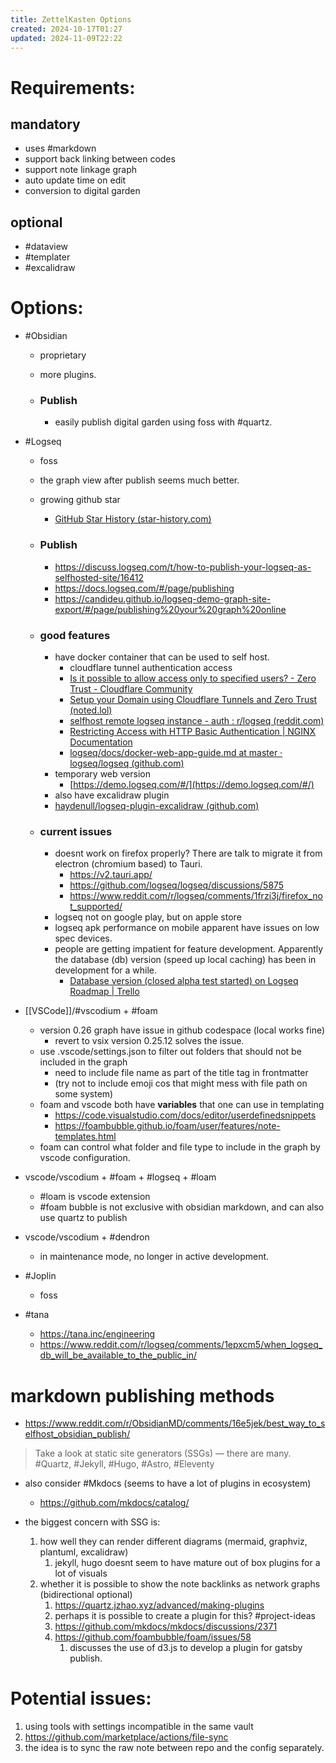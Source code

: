 ```yaml
---
title: ZettelKasten Options
created: 2024-10-17T01:27
updated: 2024-11-09T22:22
---
```


# Requirements:

## mandatory

- uses #markdown
- support back linking between codes
- support note linkage graph
- auto update time on edit
- conversion to digital garden

## optional

- #dataview
- #templater
- #excalidraw

# Options:

- #Obsidian

  - proprietary
  - more plugins.
  - ### Publish

    - easily publish digital garden using foss with #quartz.
- #Logseq

  - foss
  - the graph view after publish seems much better.
  - growing github star

    - [GitHub Star History (star-history.com)](https://star-history.com/#logseq/logseq&Date)
  - ### Publish


    - https://discuss.logseq.com/t/how-to-publish-your-logseq-as-selfhosted-site/16412
    - https://docs.logseq.com/#/page/publishing
    - https://candideu.github.io/logseq-demo-graph-site-export/#/page/publishing%20your%20graph%20online
  - ### good features


    - have docker container that can be used to self host.
      - cloudflare tunnel authentication access
      - [Is it possible to allow access only to specified users? - Zero Trust - Cloudflare Community](https://community.cloudflare.com/t/is-it-possible-to-allow-access-only-to-specified-users/640574)
      - [Setup your Domain using Cloudflare Tunnels and Zero Trust (noted.lol)](https://noted.lol/cloudflare-tunnel-and-zero-trust/)
      - [selfhost remote logseq instance - auth : r/logseq (reddit.com)](https://www.reddit.com/r/logseq/comments/1ajx9qx/selfhost_remote_logseq_instance_auth/)
      - [Restricting Access with HTTP Basic Authentication | NGINX Documentation](https://docs.nginx.com/nginx/admin-guide/security-controls/configuring-http-basic-authentication/)
      - [logseq/docs/docker-web-app-guide.md at master · logseq/logseq (github.com)](https://github.com/logseq/logseq/blob/master/docs/docker-web-app-guide.md)
    - temporary web version
      - [https://demo.logseq.com/#/](https://demo.logseq.com/#/)
    - also have excalidraw plugin
    - [haydenull/logseq-plugin-excalidraw (github.com)](https://github.com/haydenull/logseq-plugin-excalidraw)
  - ### current issues


    - doesnt work on firefox properly? There are talk to migrate it from electron (chromium based) to Tauri.
      - https://v2.tauri.app/
      - https://github.com/logseq/logseq/discussions/5875
      - https://www.reddit.com/r/logseq/comments/1frzi3j/firefox_not_supported/
    - logseq not on google play, but on apple store
    - logseq apk performance on mobile apparent have issues on low spec devices.
    - people are getting impatient for feature development. Apparently the database (db) version (speed up local caching) has been in development for a while.
      - [Database version (closed alpha test started) on Logseq Roadmap | Trello](https://trello.com/c/0hUluTN4/1128-database-version-closed-alpha-test-started)

- [[VSCode]]/#vscodium + #foam

  - version 0.26 graph have issue in github codespace (local works fine)
    - revert to vsix version 0.25.12 solves the issue.
  - use .vscode/settings.json to filter out folders that should not be included in the graph
    - need to include file name as part of the title tag in frontmatter
    - (try not to include emoji cos that might mess with file path on some system)
  - foam and vscode both have **variables** that one can use in templating
    - https://code.visualstudio.com/docs/editor/userdefinedsnippets
    - https://foambubble.github.io/foam/user/features/note-templates.html
  - foam can control what folder and file type to include in the graph by vscode configuration.

- vscode/vscodium + #foam + #logseq + #loam

  - #loam is vscode extension
  - #foam bubble is not exclusive with obsidian markdown, and can also use quartz to publish

- vscode/vscodium + #dendron

  - in maintenance mode, no longer in active development.
- #Joplin

  - foss
- #tana

  - https://tana.inc/engineering
  - https://www.reddit.com/r/logseq/comments/1epxcm5/when_logseq_db_will_be_available_to_the_public_in/

# markdown publishing methods
- https://www.reddit.com/r/ObsidianMD/comments/16e5jek/best_way_to_selfhost_obsidian_publish/
> Take a look at static site generators (SSGs) — there are many. #Quartz, #Jekyll, #Hugo, #Astro, #Eleventy

-  also consider #Mkdocs (seems to have a lot of plugins in ecosystem)
   -  https://github.com/mkdocs/catalog/


- the biggest concern with SSG is:
  1.  how well they can render different diagrams (mermaid, graphviz, plantuml, excalidraw)
      1.  jekyll, hugo doesnt seem to have mature out of box plugins for a lot of visuals
  2.  whether it is possible to show the note backlinks as network graphs (bidirectional optional)
      1.  https://quartz.jzhao.xyz/advanced/making-plugins
      2.  perhaps it is possible to create a plugin for this? #project-ideas
      3.  https://github.com/mkdocs/mkdocs/discussions/2371
      4.  https://github.com/foambubble/foam/issues/58
          1.  discusses the use of d3.js to develop a plugin for gatsby publish.

# Potential issues:

1. using tools with settings incompatible in the same vault
  1. https://github.com/marketplace/actions/file-sync
  2. the idea is to sync the raw note between repo and the config separately.